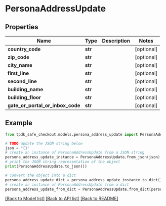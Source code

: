 # PersonaAddressUpdate



## Properties

Name | Type | Description | Notes
------------ | ------------- | ------------- | -------------
**country_code** | **str** |  | [optional] 
**zip_code** | **str** |  | [optional] 
**city_name** | **str** |  | [optional] 
**first_line** | **str** |  | [optional] 
**second_line** | **str** |  | [optional] 
**building_name** | **str** |  | [optional] 
**building_floor** | **str** |  | [optional] 
**gate_or_portal_or_inbox_code** | **str** |  | [optional] 

## Example

```python
from tpdk_safe_checkout.models.persona_address_update import PersonaAddressUpdate

# TODO update the JSON string below
json = "{}"
# create an instance of PersonaAddressUpdate from a JSON string
persona_address_update_instance = PersonaAddressUpdate.from_json(json)
# print the JSON string representation of the object
print(PersonaAddressUpdate.to_json())

# convert the object into a dict
persona_address_update_dict = persona_address_update_instance.to_dict()
# create an instance of PersonaAddressUpdate from a dict
persona_address_update_from_dict = PersonaAddressUpdate.from_dict(persona_address_update_dict)
```
[[Back to Model list]](../README.md#documentation-for-models) [[Back to API list]](../README.md#documentation-for-api-endpoints) [[Back to README]](../README.md)


